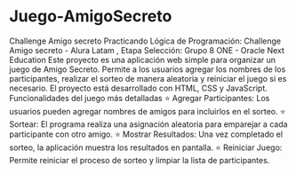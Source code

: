 # Juego-AmigoSecreto
 Challenge Amigo secreto 
Practicando Lógica de Programación: Challenge Amigo secreto - Alura Latam , Etapa Selección: Grupo 8 ONE - Oracle Next Education
Este proyecto es una aplicación web simple para organizar un juego de Amigo Secreto. Permite a los usuarios agregar los nombres de los participantes, realizar el sorteo de manera aleatoria y reiniciar el juego si es necesario. El proyecto está desarrollado con HTML, CSS y JavaScript. Funcionalidades del juego más detalladas ⭐ Agregar Participantes: Los usuarios pueden agregar nombres de amigos para incluirlos en el sorteo. ⭐ Sortear: El programa realiza una asignación aleatoria para emparejar a cada participante con otro amigo. ⭐ Mostrar Resultados: Una vez completado el sorteo, la aplicación muestra los resultados en pantalla. ⭐ Reiniciar Juego: Permite reiniciar el proceso de sorteo y limpiar la lista de participantes.
